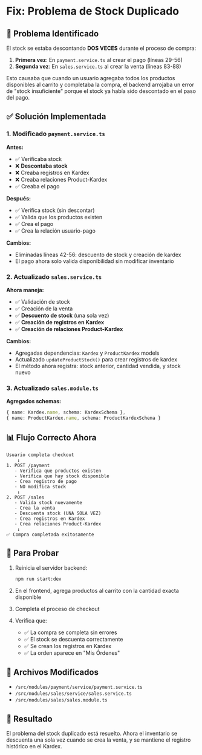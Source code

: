 # Fix: Problema de Stock Duplicado

## 🔴 Problema Identificado

El stock se estaba descontando **DOS VECES** durante el proceso de compra:

1. **Primera vez**: En `payment.service.ts` al crear el pago (líneas 29-56)
2. **Segunda vez**: En `sales.service.ts` al crear la venta (líneas 83-88)

Esto causaba que cuando un usuario agregaba todos los productos disponibles al carrito y completaba la compra, el backend arrojaba un error de "stock insuficiente" porque el stock ya había sido descontado en el paso del pago.

## ✅ Solución Implementada

### 1. **Modificado `payment.service.ts`**

**Antes:**
- ✅ Verificaba stock
- ❌ **Descontaba stock** 
- ❌ Creaba registros en Kardex
- ❌ Creaba relaciones Product-Kardex
- ✅ Creaba el pago

**Después:**
- ✅ Verifica stock (sin descontar)
- ✅ Valida que los productos existen
- ✅ Crea el pago
- ✅ Crea la relación usuario-pago

**Cambios:**
- Eliminadas líneas 42-56: descuento de stock y creación de kardex
- El pago ahora solo valida disponibilidad sin modificar inventario

### 2. **Actualizado `sales.service.ts`**

**Ahora maneja:**
- ✅ Validación de stock
- ✅ Creación de la venta
- ✅ **Descuento de stock** (una sola vez)
- ✅ **Creación de registros en Kardex**
- ✅ **Creación de relaciones Product-Kardex**

**Cambios:**
- Agregadas dependencias: `Kardex` y `ProductKardex` models
- Actualizado `updateProductStock()` para crear registros de kardex
- El método ahora registra: stock anterior, cantidad vendida, y stock nuevo

### 3. **Actualizado `sales.module.ts`**

**Agregados schemas:**
```typescript
{ name: Kardex.name, schema: KardexSchema },
{ name: ProductKardex.name, schema: ProductKardexSchema }
```

## 📊 Flujo Correcto Ahora

```
Usuario completa checkout
    ↓
1. POST /payment
   - Verifica que productos existen
   - Verifica que hay stock disponible
   - Crea registro de pago
   - NO modifica stock
    ↓
2. POST /sales
   - Valida stock nuevamente
   - Crea la venta
   - Descuenta stock (UNA SOLA VEZ)
   - Crea registros en Kardex
   - Crea relaciones Product-Kardex
    ↓
✅ Compra completada exitosamente
```

## 🧪 Para Probar

1. Reinicia el servidor backend:
   ```bash
   npm run start:dev
   ```

2. En el frontend, agrega productos al carrito con la cantidad exacta disponible

3. Completa el proceso de checkout

4. Verifica que:
   - ✅ La compra se completa sin errores
   - ✅ El stock se descuenta correctamente
   - ✅ Se crean los registros en Kardex
   - ✅ La orden aparece en "Mis Órdenes"

## 📝 Archivos Modificados

- `/src/modules/payment/service/payment.service.ts`
- `/src/modules/sales/service/sales.service.ts`
- `/src/modules/sales/sales.module.ts`

## 🎯 Resultado

El problema del stock duplicado está resuelto. Ahora el inventario se descuenta una sola vez cuando se crea la venta, y se mantiene el registro histórico en el Kardex.
